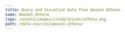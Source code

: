 ```yaml
---
title: Query and Visualize data from Amazon Athena
name: Amazon Athena
logo: /assets/images/integrations/athena.png
path: /data-sources/amazon-athena/
---
```

